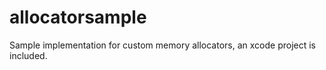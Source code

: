 # allocatorsample
Sample implementation for custom memory allocators, an xcode project is included.
